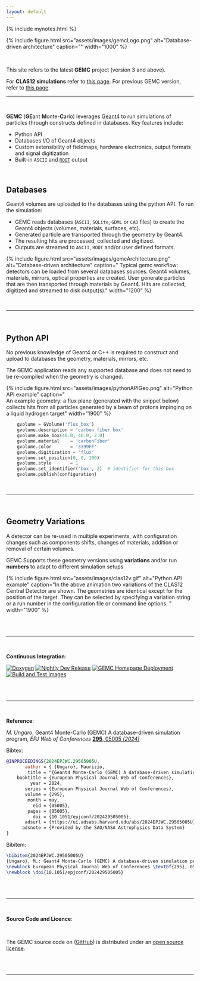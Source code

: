 ```yaml
---
layout: default
---
```


{% include mynotes.html %}


{% include figure.html
   src="assets/images/gemcLogo.png"
   alt="Database-driven architecture"
   caption=""
   width="1000"
%}

<br/>

This site refers to the latest **GEMC** project (version 3 and above). 

For **CLAS12 simulations** refer to [this page](https://github.com/gemc/clas12Tags). 
For previous GEMC version, refer to [this page](https://gemc.jlab.org/gemc/html/index.html).

---

<br/>

**GEMC** (**GE**ant **M**onte-**C**arlo) leverages [Geant4](https://geant4.web.cern.ch) to run simulations of particles through constructs defined in databases.
Key features include:<br/>

- Python API
- Databases I/O of Geant4 objects
- Custom extensibility of fieldmaps, hardware electronics, output formats and signal digitization
- Built-in `ASCII` and [`ROOT`](https://root.cern) output

<br/>



## **Databases**

Geant4 volumes are uploaded to the databases using the python API. To run the simulation:

- GEMC reads databases (`ASCII`, `SQLite`, `GDML` or `CAD` files) to create the Geant4 objects (volumes, materials, surfaces, etc).
- Generated particle are transported through the geometry by Geant4. 
- The resulting hits are processed, collected and digitized. 
- Outputs are streamed to `ASCII`, `ROOT`  and/or user defined formats. 


{% include figure.html
   src="assets/images/gemcArchitecture.png"
   alt="Database-driven architecture"
   caption="
   Typical gemc workflow: detectors can be loaded from several databases sources.
   Geant4 volumes, materials, mirrors, optical properties are created. User generate 
   particles that are then transported through materials by Geant4. 
   Hits are collected, digitized and streamed to disk output(s)."
   width="1200"
%}

<br/>

---

<br/>

## Python API

No previous knowledge of Geant4 or C++ is required to construct and upload to databases
the geometry, materials, mirrors, etc.

The GEMC application reads any supported database and does not need to be re-compiled when the geometry is changed.

{% include figure.html
   src="assets/images/pythonAPIGeo.png"
   alt="Python API example"
   caption="  
   An example geometry: a flux plane (generated with the snippet below) collects hits from all 
   particles generated by a beam of protons impinging on a liquid hydrogen target"
   width="1900"
%}


```python
	gvolume = GVolume('flux_box')
	gvolume.description = 'carbon fiber box'
	gvolume.make_box(40.0, 40.0, 2.0)
	gvolume.material    = 'carbonFiber'
	gvolume.color       = '3399FF'
	gvolume.digitization = 'flux'
	gvolume.set_position(0, 0, 100)
	gvolume.style       = 1
	gvolume.set_identifier('box', 2)  # identifier for this box
	gvolume.publish(configuration)
 ```


<br/>

---

<br/>

## Geometry Variations 

A detector can be re-used in multiple experiments, with configuration changes such as components shifts, 
changes of materials, addition or removal of certain volumes.

GEMC Supports these geometry versions using **variations** and/or run **numbers** to adapt to different simulation setups

{% include figure.html
   src="assets/images/clas12v.gif"
   alt="Python API example"
   caption="In the above animation two variations of the CLAS12 Central Detector are shown. 
   The geometries are identical except for the position of the target. They can be selected
   by specifying a variation string or a run number in the configuration file or command line options.
   "
   width="1900"
%}

<br/><br/>

---

<br/>

**Continuous Integration**:


[![Doxygen](https://github.com/gemc/src/actions/workflows/doxygen.yaml/badge.svg)](https://github.com/gemc/src/actions/workflows/doxygen.yaml)
[![Nightly Dev Release](https://github.com/gemc/src/actions/workflows/dev_release.yml/badge.svg)](https://github.com/gemc/src/actions/workflows/dev_release.yml)
[![GEMC Homepage Deployment](https://github.com/gemc/home/actions/workflows/jekyll.yml/badge.svg)](https://github.com/gemc/home/actions/workflows/jekyll.yml)
[![Build and Test Images](https://github.com/gemc/src/actions/workflows/docker.yml/badge.svg)](https://github.com/gemc/src/actions/workflows/docker.yml)

<br/><br/>
 
---

<br/>

**Reference**:
<br/>

*M. Ungaro*, Geant4 Monte-Carlo (GEMC) A database-driven simulation program, *EPJ Web of Conferences* [**295**, 05005 *(2024)*](https://www.epj-conferences.org/articles/epjconf/abs/2024/05/epjconf_chep2024_05005/epjconf_chep2024_05005.html)

Bibtex:
```bibtex 
@INPROCEEDINGS{2024EPJWC.29505005U,
       author = { {Ungaro}, Maurizio,
        title = "{Geant4 Monte-Carlo (GEMC) A database-driven simulation program}",
    booktitle = {European Physical Journal Web of Conferences},
         year = 2024,
       series = {European Physical Journal Web of Conferences},
       volume = {295},
        month = may,
          eid = {05005},
        pages = {05005},
          doi = {10.1051/epjconf/202429505005},
       adsurl = {https://ui.adsabs.harvard.edu/abs/2024EPJWC.29505005U},
      adsnote = {Provided by the SAO/NASA Astrophysics Data System}
}
```

Bibitem:
```latex
\bibitem{2024EPJWC.29505005U}
{Ungaro}, M.: Geant4 Monte-Carlo (GEMC) A database-driven simulation program.
\newblock European Physical Journal Web of Conferences \textbf{295}, 05005 (2024).
\newblock \doi{10.1051/epjconf/202429505005}
```

<br/><br/>

---

<br/>


**Source Code and Licence**:

<br/>

The GEMC source code on ([GitHub](https://github.com/gemc/src)) is distributed under an [open source license](/home/license/).


<br/><br/>

---

<br/>

